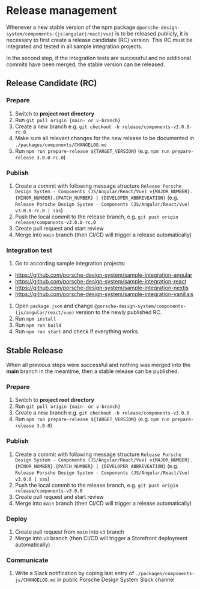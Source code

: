 # Release management

Whenever a new stable version of the npm package `@porsche-design-system/components-{js|angular|react|vue}` is to be
released publicly, it is necessary to first create a release candidate (RC) version. This RC must be integrated and
tested in all sample integration projects.

In the second step, if the integration tests are successful and no additional commits have been merged, the stable
version can be released.

## Release Candidate (RC)

### Prepare

1. Switch to **project root directory**
2. Run `git pull origin {main- or v-branch}`
3. Create a new branch e.g. `git checkout -b release/components-v3.0.0-rc.0`
4. Make sure all relevant changes for the new release to be documented in `./packages/components/CHANGELOG.md`
5. Run `npm run prepare-release ${TARGET_VERSION}` (e.g. `npm run prepare-release 3.0.0-rc.0`)

### Publish

1. Create a commit with following message structure
   `Release Porsche Design System - Components (JS/Angular/React/Vue) v{MAJOR_NUMBER}.{MINOR_NUMBER}.{PATCH_NUMBER} | {DEVELOPER_ABBREVEATION}`
   (e.g. `Release Porsche Design System - Components (JS/Angular/React/Vue) v3.0.0-rc.0 | sas`)
2. Push the local commit to the release branch, e.g. `git push origin release/components-v3.0.0-rc.0`
3. Create pull request and start review
4. Merge into `main` branch (then CI/CD will trigger a release automatically)

### Integration test

1. Go to according sample integration projects:

- https://github.com/porsche-design-system/sample-integration-angular
- https://github.com/porsche-design-system/sample-integration-react
- https://github.com/porsche-design-system/sample-integration-nextjs
- https://github.com/porsche-design-system/sample-integration-vanillajs

1. Open `package.json` and change `@porsche-design-system/components-(js/angular/react/vue)` version to the newly
   published RC.
2. Run `npm install`
3. Run `npm run build`
4. Run `npm run start` and check if everything works.

## Stable Release

When all previous steps were successful and nothing was merged into the **main** branch in the meantime, then a stable
release can be published.

### Prepare

1. Switch to **project root directory**
2. Run `git pull origin {main- or v-branch}`
3. Create a new branch e.g. `git checkout -b release/components-v3.0.0`
4. Run `npm run prepare-release ${TARGET_VERSION}` (e.g. `npm run prepare-release 3.0.0`)

### Publish

1. Create a commit with following message structure
   `Release Porsche Design System - Components (JS/Angular/React/Vue) v{MAJOR_NUMBER}.{MINOR_NUMBER}.{PATCH_NUMBER} | {DEVELOPER_ABBREVEATION}`
   (e.g. `Release Porsche Design System - Components (JS/Angular/React/Vue) v3.0.0 | sas`)
2. Push the local commit to the release branch, e.g. `git push origin release/components-v3.0.0`
3. Create pull request and start review
4. Merge into `main` branch (then CI/CD will trigger a release automatically)

### Deploy

1. Create pull request from `main` into `v3` branch
2. Merge into `v3` branch (then CI/CD will trigger a Storefront deployment automatically)

### Communicate

1. Write a Slack notification by coping last entry of `./packages/components-js/CHANGELOG.md` in public Porsche Design
   System Slack channel
